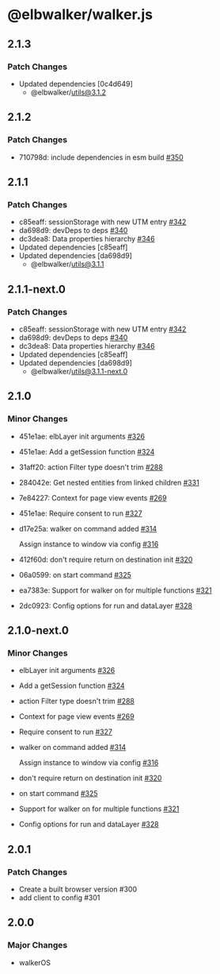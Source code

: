 # @elbwalker/walker.js

## 2.1.3

### Patch Changes

- Updated dependencies [0c4d649]
  - @elbwalker/utils@3.1.2

## 2.1.2

### Patch Changes

- 710798d: include dependencies in esm build
  [#350](https://github.com/elbwalker/walkerOS/issues/350)

## 2.1.1

### Patch Changes

- c85eaff: sessionStorage with new UTM entry
  [#342](https://github.com/elbwalker/walkerOS/issues/342)
- da698d9: devDeps to deps
  [#340](https://github.com/elbwalker/walkerOS/issues/340)
- dc3dea8: Data properties hierarchy
  [#346](https://github.com/elbwalker/walkerOS/issues/346)
- Updated dependencies [c85eaff]
- Updated dependencies [da698d9]
  - @elbwalker/utils@3.1.1

## 2.1.1-next.0

### Patch Changes

- c85eaff: sessionStorage with new UTM entry
  [#342](https://github.com/elbwalker/walkerOS/issues/342)
- da698d9: devDeps to deps
  [#340](https://github.com/elbwalker/walkerOS/issues/340)
- dc3dea8: Data properties hierarchy
  [#346](https://github.com/elbwalker/walkerOS/issues/346)
- Updated dependencies [c85eaff]
- Updated dependencies [da698d9]
  - @elbwalker/utils@3.1.1-next.0

## 2.1.0

### Minor Changes

- 451e1ae: elbLayer init arguments
  [#326](https://github.com/elbwalker/walkerOS/issues/326)
- 451e1ae: Add a getSession function
  [#324](https://github.com/elbwalker/walkerOS/issues/324)
- 31aff20: action Filter type doesn't trim
  [#288](https://github.com/elbwalker/walkerOS/issues/288)
- 284042e: Get nested entities from linked children
  [#331](https://github.com/elbwalker/walkerOS/issues/331)
- 7e84227: Context for page view events
  [#269](https://github.com/elbwalker/walkerOS/issues/269)
- 451e1ae: Require consent to run
  [#327](https://github.com/elbwalker/walkerOS/issues/327)
- d17e25a: walker on command added
  [#314](https://github.com/elbwalker/walkerOS/issues/314)

  Assign instance to window via config
  [#316](https://github.com/elbwalker/walkerOS/issues/316)

- 412f60d: don't require return on destination init
  [#320](https://github.com/elbwalker/walkerOS/issues/320)
- 06a0599: on start command
  [#325](https://github.com/elbwalker/walkerOS/issues/325)
- ea7383e: Support for walker on for multiple functions
  [#321](https://github.com/elbwalker/walkerOS/issues/321)
- 2dc0923: Config options for run and dataLayer
  [#328](https://github.com/elbwalker/walkerOS/issues/328)

## 2.1.0-next.0

### Minor Changes

- elbLayer init arguments
  [#326](https://github.com/elbwalker/walkerOS/issues/326)
- Add a getSession function
  [#324](https://github.com/elbwalker/walkerOS/issues/324)
- action Filter type doesn't trim
  [#288](https://github.com/elbwalker/walkerOS/issues/288)
- Context for page view events
  [#269](https://github.com/elbwalker/walkerOS/issues/269)
- Require consent to run
  [#327](https://github.com/elbwalker/walkerOS/issues/327)
- walker on command added
  [#314](https://github.com/elbwalker/walkerOS/issues/314)

  Assign instance to window via config
  [#316](https://github.com/elbwalker/walkerOS/issues/316)

- don't require return on destination init
  [#320](https://github.com/elbwalker/walkerOS/issues/320)
- on start command [#325](https://github.com/elbwalker/walkerOS/issues/325)
- Support for walker on for multiple functions
  [#321](https://github.com/elbwalker/walkerOS/issues/321)
- Config options for run and dataLayer
  [#328](https://github.com/elbwalker/walkerOS/issues/328)

## 2.0.1

### Patch Changes

- Create a built browser version #300
- add client to config #301

## 2.0.0

### Major Changes

- walkerOS
